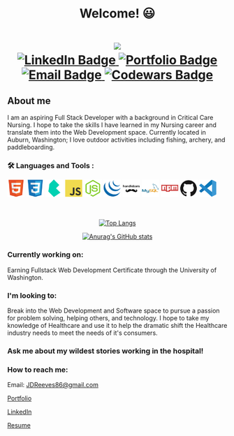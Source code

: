 <div align="center">
    <h1>Welcome! 😃 <h1>
    <img src="https://komarev.com/ghpvc/?username=JDReeves86">
    <div id="badges">
        <a href="https://www.linkedin.com/in/jacob-reeves-4237a9238/" target="_blank">
            <img src="https://img.shields.io/badge/LinkedIn-blue?style=for-the-badge&logo=linkedin&logoColor=white" alt="LinkedIn Badge"/>
        </a>
        <a href="https://jdreeves86.github.io/Portfolio/" target="_blank">
          <img src="https://img.shields.io/badge/Portfolio-success?style=for-the-badge" alt="Portfolio Badge"/>
        </a>
        <a href="mailto:JDReeves86@gmail.com" target="_blank">
          <img src="https://img.shields.io/badge/Email-lightgrey?style=for-the-badge&logo=Gmail&logoColor=white" alt="Email Badge"/>
        </a>
        <a href="https://www.codewars.com/users/JDReeves86" target="_blank">
          <img src="https://img.shields.io/badge/Codewars-red?style=for-the-badge&logo=Codewars&logoColor=black" alt="Codewars Badge"/>
        </a>
    </div>
</div>


## About me

I am an aspiring Full Stack Developer with a background in Critical Care Nursing. I hope to take the skills I have learned in my Nursing career and translate them into the Web Development space. Currently located in Auburn, Washington; I love outdoor activities including fishing, archery, and paddleboarding. 

### :hammer_and_wrench: Languages and Tools :
<div>
    <span><img src="https://github.com/devicons/devicon/blob/master/icons/html5/html5-original.svg" alt="HTML Badge" width="40" height="40"/></span>
    <span><img src="https://github.com/devicons/devicon/blob/master/icons/css3/css3-original.svg" alt="CSS Badge" width="40" height="40"/></span>
    <span><img src="https://github.com/devicons/devicon/blob/master/icons/bulma/bulma-plain.svg" alt="bulma Badge" width="40" height="40"/></span>
    <span><img src="https://github.com/devicons/devicon/blob/master/icons/javascript/javascript-original.svg" alt="JS Badge" width="40" height="40"/></span>
    <span><img src="https://github.com/devicons/devicon/blob/master/icons/nodejs/nodejs-original.svg" alt="Node Badge" width="40" height="40"/></span>
     <span><img src="https://github.com/devicons/devicon/blob/master/icons/jquery/jquery-original.svg" alt="jquery Badge" width="40" height="40"/></span>
    <span><img src="https://github.com/devicons/devicon/blob/master/icons/handlebars/handlebars-original-wordmark.svg" alt="Handlebars Badge" width="40" height="40"/></span>
    <span><img src="https://github.com/devicons/devicon/blob/master/icons/mysql/mysql-original-wordmark.svg" alt="SQL Badge" width="40" height="40"/></span>
    <span><img src="https://github.com/devicons/devicon/blob/master/icons/npm/npm-original-wordmark.svg" alt="npm Badge" width="40" height="40"/></span>
    <span><img src="https://github.com/devicons/devicon/blob/master/icons/github/github-original.svg" alt="gh Badge" width="40" height="40"/></span>
    <span><img src="https://github.com/devicons/devicon/blob/master/icons/vscode/vscode-original.svg" alt="VSC Badge" width="40" height="40"/></span>
</div>

<br>
<br>
        
<div align="center">

[![Top Langs](https://github-readme-stats.vercel.app/api/top-langs/?username=JDReeves86&layout=compact&theme=codeSTACKr)](https://github.com/anuraghazra/github-readme-stats)
    
[![Anurag's GitHub stats](https://github-readme-stats.vercel.app/api?username=JDReeves86&show_icons=true&theme=codeSTACKr)](https://github.com/anuraghazra/github-readme-stats) 
    
</div>
        



### Currently working on: 
Earning Fullstack Web Development Certificate through the University of Washington.

### I'm looking to:
Break into the Web Development and Software space to pursue a passion for problem solving, helping others, and technology. I hope to take my knowledge of Healthcare and use it to help the dramatic shift the Healthcare industry needs to meet the needs of it's consumers.

### Ask me about my wildest stories working in the hospital!

### How to reach me:
Email: [JDReeves86@gmail.com](mailto:JDReeves86@gmail.com)
        
[Portfolio](https://jdreeves86.github.io/Portfolio/)
        
[LinkedIn](https://www.linkedin.com/in/jacob-reeves-4237a9238/)
        
[Resume](https://docs.google.com/document/d/1lZ0oq_g1BTosezgiiM0GG5BTYMFUDMLd/edit)



<!--
**JDReeves86/JDReeves86** is a ✨ _special_ ✨ repository because its `README.md` (this file) appears on your GitHub profile.

Here are some ideas to get you started:

- 🔭 I’m currently working on ...
- 🌱 I’m currently learning ...
- 👯 I’m looking to collaborate on ...
- 🤔 I’m looking for help with ...
- 💬 Ask me about ...
- 📫 How to reach me: ...
- 😄 Pronouns: ...
- ⚡ Fun fact: ...
-->

